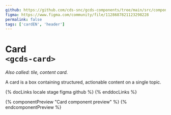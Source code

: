```yaml
---
github: https://github.com/cds-snc/gcds-components/tree/main/src/components/gcds-card
figma: https://www.figma.com/community/file/1128687821123298228
permalink: false
tags: ['cardEN', 'header']
---
```


# Card <br>`<gcds-card>`

_Also called: tile, content card._

A card is a box containing structured, actionable content on a single topic. 

{% docLinks locale stage figma github %}
{% enddocLinks %}

{% componentPreview "Card component preview" %}
<gcds-card card-title="Title of the article" href="#"></gcds-card>
{% endcomponentPreview %}